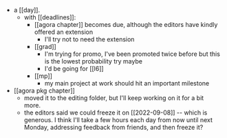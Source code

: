 - a [[day]].
  - with [[deadlines]]:
    - [[agora chapter]] becomes due, although the editors have kindly offered an extension
      - I'll try not to need the extension
    - [[grad]]
      - I'm trying for promo, I've been promoted twice before but this is the lowest probability try maybe
      - I'd be going for [[l6]]
    - [[mp]]
      - my main project at work should hit an important milestone
- [[agora pkg chapter]]
  - moved it to the editing folder, but I'll keep working on it for a bit more.
  - the editors said we could freeze it on [[2022-09-08]] -- which is generous. I think I'll take a few hours each day from now until next Monday, addressing feedback from friends, and then freeze it?
